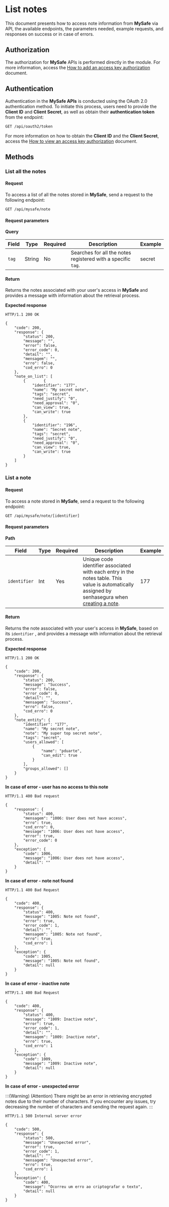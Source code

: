 # List notes

This document presents how to access note information from **MySafe** via API, the available endpoints, the parameters needed, example requests, and responses on success or in case of errors.

## Authorization
The authorization for **MySafe** APIs is performed directly in the module. For more information, access the [How to add an access key authorization](/v3-32/docs/mysafe-how-to-add-an-access-key-authorization) document.

## Authentication

Authentication in the **MySafe APIs** is conducted using the OAuth 2.0 authentication method. To initiate this process, users need to provide the **Client ID** and **Client Secret**, as well as obtain their **authentication token** from the endpoint:

```
GET /api/oauth2/token
```

For more information on how to obtain the **Client ID** and the **Client Secret**, access the [How to view an access key authorization](/v3-32/docs/mysafe-how-to-view-an-access-key-authorization) document.

## Methods
### List all the notes
#### Request

To access a list of all the notes stored in **MySafe**, send a request to the following endpoint:
```
GET /api/mysafe/note
```
#### Request parameters

**Query**

| Field | Type | Required | Description | Example |
| --- | --- | --- | --- | --- |
| ```tag``` | String | No | Searches for all the notes registered with a specific `tag`. | secret |


#### Return
Returns the notes associated with your user's access in **MySafe** and provides a message with information about the retrieval process.

**Expected response**

```
HTTP/1.1 200 OK
```

```
{
    "code": 200,
    "response": {
        "status": 200,
        "message": "",
        "error": false,
        "error_code": 0,
        "detail": "",
        "mensagem": "",
        "erro": false,
        "cod_erro": 0
    },
    "note_on_list": [
        {        {
            "identifier": "177",
            "name": "My secret note",
            "tags": "secret",
            "need_justify": "0",
            "need_approval": "0",
            "can_view": true,
            "can_write": true
        },
        {
            "identifier": "196",
            "name": "Secret note",
            "tags": "secret",
            "need_justify": "0",
            "need_approval": "0",
            "can_view": true,
            "can_write": true
        }
    ]
}
```
### List a note



#### Request
To access a note stored in **MySafe**, send a request to the following endpoint:

```
GET /api/mysafe/note/[identifier]
```
#### Request parameters
**Path**

| Field | Type | Required | Description | Example |
| --- | --- | --- | --- | --- |
| ```identifier```| Int | Yes | Unique code identifier associated with each entry in the notes table. This value is automatically assigned by senhasegura when [creating a note](/v3-32/docs/mysafe-apis-create-or-update-a-note).   | 177 |

#### Return
Returns the note associated with your user's access in **MySafe**, based on its `identifier` , and provides a message with information about the retrieval process.

**Expected response**

```
HTTP/1.1 200 OK
```

```
{
    "code": 200,
    "response": {
        "status": 200,
        "message": "Success",
        "error": false,
        "error_code": 0,
        "detail": "",
        "mensagem": "Success",
        "erro": false,
        "cod_erro": 0
    },
    "note_entity": {
        "identifier": "177",
        "name": "My secret note",
        "note": "My super top secret note",
        "tags": "secret",
        "users_allowed": [
            {
                "name": "pduarte",
                "can_edit": true
            }
        ],
        "groups_allowed": []
    }
}
```

**In case of error - user has no access to this note**

```
HTTP/1.1 400 Bad request
```

```
{
    "response": {
        "status": 400,
        "mensagem": "1006: User does not have access",
        "erro": true,
        "cod_erro": 0,
        "message": "1006: User does not have access",
        "error": true,
        "error_code": 0
    },
    "exception": {
        "code": 1006,
        "message": "1006: User does not have access",
        "detail": ""
    }
}
```
**In case of error - note not found**

```
HTTP/1.1 400 Bad Request
```

```
{
    "code": 400,
    "response": {
        "status": 400,
        "message": "1005: Note not found",
        "error": true,
        "error_code": 1,
        "detail": "",
        "mensagem": "1005: Note not found",
        "erro": true,
        "cod_erro": 1
    },
    "exception": {
        "code": 1005,
        "message": "1005: Note not found",
        "detail": null
    }
}
```

**In case of error - inactive note**

```
HTTP/1.1 400 Bad Request
```
```
{
    "code": 400,
    "response": {
        "status": 400,
        "message": "1009: Inactive note",
        "error": true,
        "error_code": 1,
        "detail": "",
        "mensagem": "1009: Inactive note",
        "erro": true,
        "cod_erro": 1
    },
    "exception": {
        "code": 1009,
        "message": "1009: Inactive note",
        "detail": null
    }
}
```

**In case of error - unexpected error**

:::(Warning) (Attention)
There might be an error in retrieving encrypted notes due to their number of characters. If you encounter any issues, try decreasing the number of characters and sending the request again.
:::
```
HTTP/1.1 500 Internal server error
```

```
{
    "code": 500,
    "response": {
        "status": 500,
        "message": "Unexpected error",
        "error": true,
        "error_code": 1,
        "detail": "",
        "mensagem": "Unexpected error",
        "erro": true,
        "cod_erro": 1
    },
    "exception": {
        "code": 400,
        "message": "Ocorreu um erro ao criptografar o texto",
        "detail": null
    }
}
```